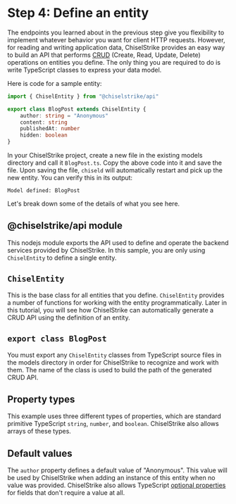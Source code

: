 # Step 4: Define an entity

The endpoints you learned about in the previous step give you flexibility to
implement whatever behavior you want for client HTTP requests. However, for
reading and writing application data, ChiselStrike provides an easy way to build
an API that performs [CRUD][2] (Create, Read, Update, Delete) operations on
entities you define. The only thing you are required to do is write TypeScript
classes to express your data model.

Here is code for a sample entity:

```ts title="my-backend/models/BlogPost.ts"
import { ChiselEntity } from "@chiselstrike/api"

export class BlogPost extends ChiselEntity {
    author: string = "Anonymous"
    content: string
    publishedAt: number
    hidden: boolean
}
```

In your ChiselStrike project, create a new file in the existing models directory
and call it `BlogPost.ts`. Copy the above code into it and save the file. Upon
saving the file, `chiseld` will automatically restart and pick up the new
entity. You can verify this in its output:

```
Model defined: BlogPost
```

Let's break down some of the details of what you see here.

## @chiselstrike/api module

This nodejs module exports the API used to define and operate the backend
services provided by ChiselStrike. In this sample, you are only using
`ChiselEntity` to define a single entity.

## `ChiselEntity`

This is the base class for all entities that you define.  `ChiselEntity`
provides a number of functions for working with the entity programmatically.
Later in this tutorial, you will see how ChiselStrike can automatically generate
a CRUD API using the definition of an entity.

## `export class BlogPost`

You must export any `ChiselEntity` classes from TypeScript source files in the
models directory in order for ChiselStrike to recognize and work with them. The
name of the class is used to build the path of the generated CRUD API.

## Property types

This example uses three different types of properties, which are standard primitive
TypeScript `string`, `number`, and `boolean`. ChiselStrike also allows arrays of
these types.

## Default values

The `author` property defines a default value of "Anonymous". This value will be
used by ChiselStrike when adding an instance of this entity when no value was
provided. ChiselStrike also allows TypeScript [optional properties][1] for
fields that don't require a value at all.


[1]: https://www.typescriptlang.org/docs/handbook/interfaces.html#optional-properties
[2]: https://en.wikipedia.org/wiki/Create,_read,_update_and_delete
